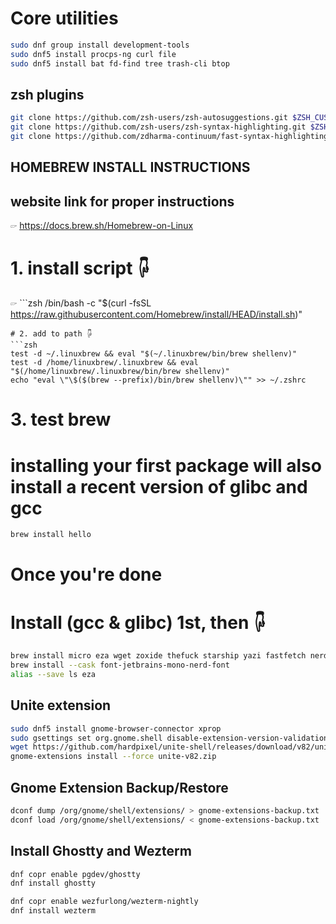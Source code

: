 # Core utilities
```zsh
sudo dnf group install development-tools
sudo dnf5 install procps-ng curl file
sudo dnf5 install bat fd-find tree trash-cli btop
```

## zsh plugins
```zsh
git clone https://github.com/zsh-users/zsh-autosuggestions.git $ZSH_CUSTOM/plugins/zsh-autosuggestions;
git clone https://github.com/zsh-users/zsh-syntax-highlighting.git $ZSH_CUSTOM/plugins/zsh-syntax-highlighting;
git clone https://github.com/zdharma-continuum/fast-syntax-highlighting.git ${ZSH_CUSTOM:-$HOME/.oh-my-zsh/custom}/plugins/fast-syntax-highlighting;
```

## HOMEBREW INSTALL INSTRUCTIONS
## website link for proper instructions
🖙  https://docs.brew.sh/Homebrew-on-Linux
# 1. install script 🖟 
🖙  ```zsh
/bin/bash -c "$(curl -fsSL https://raw.githubusercontent.com/Homebrew/install/HEAD/install.sh)"
```
# 2. add to path 🖟 
```zsh
test -d ~/.linuxbrew && eval "$(~/.linuxbrew/bin/brew shellenv)"
test -d /home/linuxbrew/.linuxbrew && eval "$(/home/linuxbrew/.linuxbrew/bin/brew shellenv)"
echo "eval \"\$($(brew --prefix)/bin/brew shellenv)\"" >> ~/.zshrc
```
# 3. test brew
# installing your first package will also install a recent version of glibc and gcc
```zsh
brew install hello
```
# Once you're done
# Install (gcc & glibc) 1st, then 🖟 
```zsh
brew install micro eza wget zoxide thefuck starship yazi fastfetch nerdfetch
brew install --cask font-jetbrains-mono-nerd-font
alias --save ls eza
```

## Unite extension
```zsh
sudo dnf5 install gnome-browser-connector xprop
sudo gsettings set org.gnome.shell disable-extension-version-validation true
wget https://github.com/hardpixel/unite-shell/releases/download/v82/unite-v82.zip
gnome-extensions install --force unite-v82.zip
```

## Gnome Extension Backup/Restore
```zsh
dconf dump /org/gnome/shell/extensions/ > gnome-extensions-backup.txt
dconf load /org/gnome/shell/extensions/ < gnome-extensions-backup.txt
```

## Install Ghostty and Wezterm
```zsh
dnf copr enable pgdev/ghostty
dnf install ghostty
```
```zsh
dnf copr enable wezfurlong/wezterm-nightly
dnf install wezterm
```
